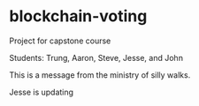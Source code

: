 # blockchain-voting
<p>Project for capstone course</p>
<p>Students: Trung, Aaron, Steve, Jesse, and John</p>
<p>This is a message from the ministry of silly walks.</p>
<p>Jesse is updating</p>
